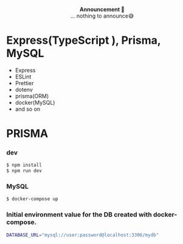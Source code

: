 <p align="center">
<strong>Announcement 📣</strong><br/>... nothing to announce😅<br/>
</p>

# Express(TypeScript ), Prisma, MySQL

- Express
- ESLint
- Prettier
- dotenv
- prisma(ORM)
- docker(MySQL)
- and so on

# PRISMA

### dev

```bash
$ npm install
$ npm run dev
```

### MySQL

```bash
$ docker-compose up
```

### Initial environment value for the DB created with docker-compose.

```bash
DATABASE_URL="mysql://user:password@localhost:3306/mydb"
```

